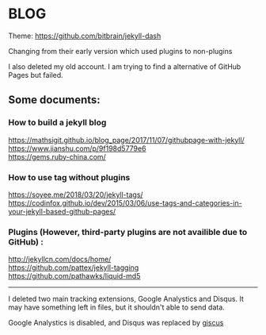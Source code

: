 # BLOG

Theme: https://github.com/bitbrain/jekyll-dash  

Changing from their early version which used plugins to non-plugins

I also deleted my old account. I am trying to find a alternative of GitHub Pages but failed.

## Some documents:

### How to build a jekyll blog

https://mathsigit.github.io/blog_page/2017/11/07/githubpage-with-jekyll/  
https://www.jianshu.com/p/9f198d5779e6  
https://gems.ruby-china.com/  

### How to use tag without plugins

https://soyee.me/2018/03/20/jekyll-tags/  
https://codinfox.github.io/dev/2015/03/06/use-tags-and-categories-in-your-jekyll-based-github-pages/  

### Plugins (However, third-party plugins are not availible due to GitHub) :

http://jekyllcn.com/docs/home/  
https://github.com/pattex/jekyll-tagging  
https://github.com/pathawks/liquid-md5

---

I deleted two main tracking extensions, Google Analystics and Disqus. It may have something left in files, but it shouldn't able to send data.

Google Analystics is disabled, and Disqus was replaced by [giscus](https://github.com/giscus/giscus)
